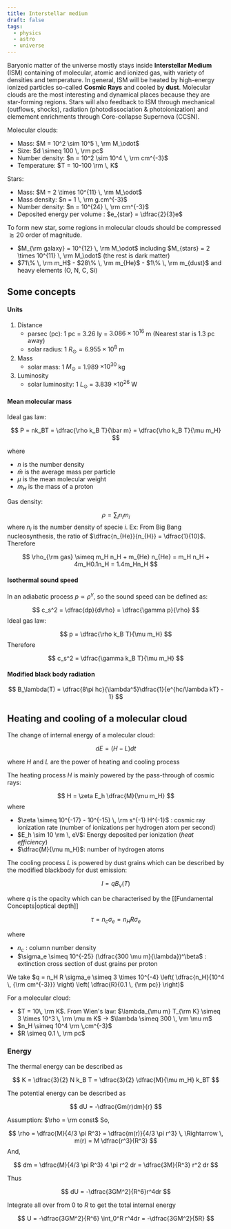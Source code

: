 ```yaml
---
title: Interstellar medium
draft: false
tags:
  - physics
  - astro
  - universe
---
```

 Baryonic matter of the universe mostly stays inside **Interstellar Medium** (ISM) containing of molecular, atomic and ionized gas, with variety of densities and temperature. In general, ISM will be heated by high-energy ionized particles so-called **Cosmic Rays** and cooled by **dust**. Molecular clouds are the most interesting and dynamical places because they are star-forming regions. Stars will also feedback to ISM through mechanical (outflows, shocks), radiation (photodissociation & photoionization) and elemement enrichments through Core-collapse Supernova (CCSN). 

Molecular clouds:
- Mass: $M = 10^2 \sim 10^5 \, \rm M_\odot$ 
- Size: $d \simeq 100 \, \rm pc$ 
- Number density: $n = 10^2 \sim 10^4 \, \rm cm^{-3}$ 
- Temperature: $T = 10-100 \rm \, K$

Stars:
- Mass: $M = 2 \times 10^{11} \, \rm M_\odot$
- Mass density: $n = 1 \, \rm g.cm^{-3}$ 
- Number density: $n = 10^{24} \, \rm cm^{-3}$
- Deposited energy per volume : $e_{star} = \dfrac{2}{3}e$

To form new star, some regions in molecular clouds should be compressed $\gtrsim 20$ order of magnitude. 

- $M_{\rm galaxy} = 10^{12} \, \rm M_\odot$ including $M_{stars} = 2 \times 10^{11} \, \rm M_\odot$ (the rest is dark matter) 
- $71\% \,  \rm m_H$ - $28\% \,  \rm m_{He}$ - $1\% \,  \rm m_{dust}$ and heavy elements (O, N, C, Si)
## Some concepts
#### Units
1. Distance
	- parsec (pc): 1 pc = 3.26 ly = $3.086 \times 10^{16}$ m (Nearest star is 1.3 pc away)
	- solar radius: 1 $R_\odot = 6.955 \times 10^8$ m
2. Mass
	- solar mass: 1 $M_\odot$ = 1.989 $\times 10^{30}$ kg
3. Luminosity
	- solar luminosity: 1 $L_\odot$ = 3.839 $\times 10^{26}$ W
#### Mean molecular mass
Ideal gas law:

$$
P = nk_BT = \dfrac{\rho k_B T}{\bar m} = \dfrac{\rho k_B T}{\mu m_H} 
$$

where
- $n$ is the number density 
- $\bar m$ is the average mass per particle
- $\mu$ is the mean molecular weight
- $m_H$ is the mass of a proton

Gas density:

$$
\rho = \sum_i n_i m_i
$$
where $n_i$ is the number density of specie $i$. 
Ex: From Big Bang nucleosynthesis, the ratio of $\dfrac{n_{He}}{n_{H}} = \dfrac{1}{10}$. Therefore

$$
\rho_{\rm gas} \simeq m_H n_H + m_{He} n_{He} = m_H n_H + 4m_H0.1n_H = 1.4m_Hn_H
$$
#### Isothermal sound speed
In an adiabatic process $p \propto \rho^\gamma$, so the sound speed can be defined as:

$$
c_s^2 = \dfrac{dp}{d\rho} = \dfrac{\gamma p}{\rho}
$$
Ideal gas law:

$$
p = \dfrac{\rho k_B T}{\mu m_H}
$$
Therefore

$$
c_s^2 = \dfrac{\gamma k_B T}{\mu m_H}
$$
#### Modified black body radiation
$$
B_\lambda(T) = \dfrac{8\pi hc}{\lambda^5}\dfrac{1}{e^{hc/\lambda kT} - 1}
$$

## Heating and cooling of a molecular cloud

The change of internal energy of a molecular cloud:

$$
dE = (H-L)dt
$$

where $H$ and $L$ are the power of heating and cooling process 

The heating process $H$ is mainly powered by the pass-through of cosmic rays:

$$
H = \zeta E_h \dfrac{M}{\mu m_H}
$$
where 
- $\zeta \simeq 10^{-17} - 10^{-15} \, \rm s^{-1} H^{-1}$ : cosmic ray ionization rate (number of ionizations per hydrogen atom per second)
- $E_h \sim 10 \rm \, eV$: Energy deposited per ionization (*heat efficiency*) 
- $\dfrac{M}{\mu m_H}$: number of hydrogen atoms

The cooling process $L$ is powered by dust grains which can be described by the modified blackbody for dust emission:

$$
I = qB_\nu(T)
$$

where $q$ is the opacity which can be characterised by the [[Fundamental Concepts|optical depth]] 

$$
\tau = n_c \sigma_e = n_H R \sigma_e
$$

where 
- $n_c$ : column number density
- $\sigma_e \simeq 10^{-25} (\dfrac{300 \mu m}{\lambda})^\beta$ : extinction cross section of dust grains per proton

We take $q = n_H R \sigma_e \simeq 3 \times 10^{-4} \left( \dfrac{n_H}{10^4 \, {\rm cm^{-3}}} \right) \left( \dfrac{R}{0.1 \, {\rm pc}} \right)$

For a molecular cloud:
- $T = 10\, \rm K$. From Wien's law: $\lambda_{\mu m} T_{\rm K} \simeq 3 \times 10^3 \, \rm \mu m K$ $\rightarrow$ $\lambda \simeq 300 \, \rm \mu m$
- $n_H \simeq 10^4 \rm \,cm^{-3}$
- $R \simeq 0.1 \, \rm pc$

### Energy 
The thermal energy can be described as

$$
K = \dfrac{3}{2} N k_B T = \dfrac{3}{2} \dfrac{M}{\mu m_H} k_BT
$$

The potential energy can be described as

$$
dU = -\dfrac{Gm(r)dm}{r}
$$

Assumption: $\rho = \rm const$ 
So, 

$$
\rho = \dfrac{M}{4/3 \pi R^3} = \dfrac{m(r)}{4/3 \pi r^3} \, \Rightarrow \, m(r) = M \dfrac{r^3}{R^3}
$$
And, 

$$
dm = \dfrac{M}{4/3 \pi R^3} 4 \pi r^2 dr = \dfrac{3M}{R^3} r^2 dr
$$

Thus

$$
dU = -\dfrac{3GM^2}{R^6}r^4dr
$$

Integrate all over from 0 to $R$ to get the total internal energy

$$
U = -\dfrac{3GM^2}{R^6} \int_0^R r^4dr = -\dfrac{3GM^2}{5R}
$$

